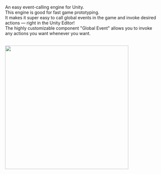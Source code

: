 An easy event-calling engine for Unity.<br>
This engine is good for fast game prototyping.<br>
It makes it super easy to call global events in the game and invoke desired actions — right in the Unity Editor!<br>
The highly customizable component "Global Event" allows you to invoke any actions you want whenever you want.

<br>
<img src="https://github.com/user-attachments/assets/04e0610b-782f-45fa-be1e-0baca84fb32c" width="400">
